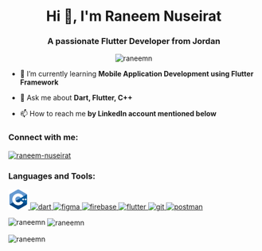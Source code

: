 <h1 align="center">Hi 👋, I'm Raneem Nuseirat</h1>
<h3 align="center">A passionate Flutter Developer from Jordan</h3>

<p align="center"> <img src="https://komarev.com/ghpvc/?username=raneemn&label=Profile%20views&color=0e75b6&style=flat" alt="raneemn" /> </p>

- 🌱 I’m currently learning **Mobile Application Development using Flutter Framework**

- 💬 Ask me about **Dart, Flutter, C++**

- 📫 How to reach me **by LinkedIn account mentioned below**

<h3 align="left">Connect with me:</h3>
<p align="left">
<a href="https://linkedin.com/in/raneem-nuseirat" target="blank"><img align="center" src="https://raw.githubusercontent.com/rahuldkjain/github-profile-readme-generator/master/src/images/icons/Social/linked-in-alt.svg" alt="raneem-nuseirat" height="30" width="40" /></a>
</p>

<h3 align="left">Languages and Tools:</h3>
<p align="left"> <a href="https://www.w3schools.com/cpp/" target="_blank" rel="noreferrer"> <img src="https://raw.githubusercontent.com/devicons/devicon/master/icons/cplusplus/cplusplus-original.svg" alt="cplusplus" width="40" height="40"/> </a> <a href="https://dart.dev" target="_blank" rel="noreferrer"> <img src="https://www.vectorlogo.zone/logos/dartlang/dartlang-icon.svg" alt="dart" width="40" height="40"/> </a> <a href="https://www.figma.com/" target="_blank" rel="noreferrer"> <img src="https://www.vectorlogo.zone/logos/figma/figma-icon.svg" alt="figma" width="40" height="40"/> </a> <a href="https://firebase.google.com/" target="_blank" rel="noreferrer"> <img src="https://www.vectorlogo.zone/logos/firebase/firebase-icon.svg" alt="firebase" width="40" height="40"/> </a> <a href="https://flutter.dev" target="_blank" rel="noreferrer"> <img src="https://www.vectorlogo.zone/logos/flutterio/flutterio-icon.svg" alt="flutter" width="40" height="40"/> </a> <a href="https://git-scm.com/" target="_blank" rel="noreferrer"> <img src="https://www.vectorlogo.zone/logos/git-scm/git-scm-icon.svg" alt="git" width="40" height="40"/> </a> <a href="https://postman.com" target="_blank" rel="noreferrer"> <img src="https://www.vectorlogo.zone/logos/getpostman/getpostman-icon.svg" alt="postman" width="40" height="40"/> </a> </p>



<p><img align="left" src="https://github-readme-stats.vercel.app/api/top-langs?username=raneemn&show_icons=true&locale=en&layout=compact" alt="raneemn" /></p>


<p>&nbsp;<img align="center" src="https://github-readme-stats.vercel.app/api?username=raneemn&show_icons=true&locale=en" alt="raneemn" /></p>


<p><img align="center" src="https://github-readme-streak-stats.herokuapp.com/?user=raneemn&" alt="raneemn" /></p>

